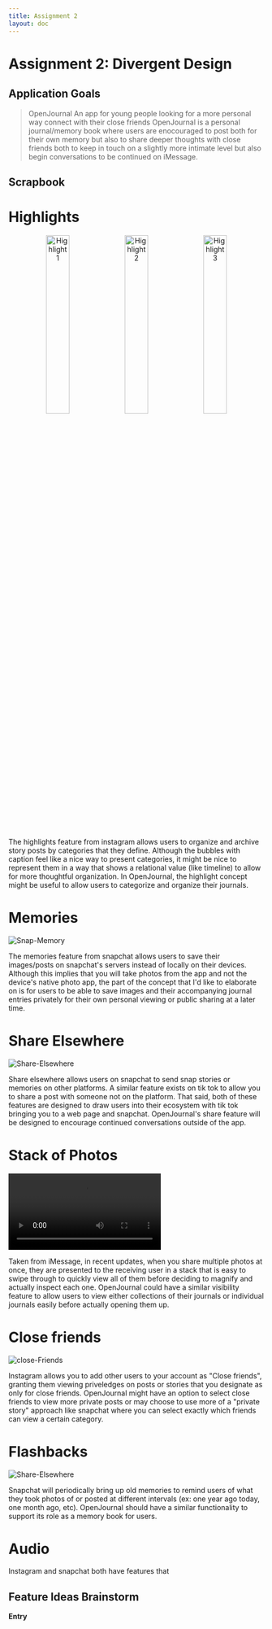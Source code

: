 ```yaml
---
title: Assignment 2
layout: doc
---
```


# Assignment 2: Divergent Design

## Application Goals

> OpenJournal
> An app for young people looking for a more personal way connect with their close friends
> OpenJournal is a personal journal/memory book where users are enocouraged to post both for their own memory but also to share deeper thoughts with close friends both to keep in touch on a slightly more intimate level but also begin conversations to be continued on iMessage.

## Scrapbook

# Highlights

<p align="center">
  <img src="../../assets/images/highlights1.avif" alt="Highlight 1" width="30%">
  <img src="../../assets/images/highlights2.avif" alt="Highlight 2" width="30%">
  <img src="../../assets/images/highlights3.avif" alt="Highlight 3" width="30%">
</p>

The highlights feature from instagram allows users to organize and archive story posts by categories that they define. Although the bubbles with caption feel like a nice way to present categories, it might be nice to represent them in a way that shows a relational value (like timeline) to allow for more thoughtful organization. In OpenJournal, the highlight concept might be useful to allow users to categorize and organize their journals.

# Memories

![Snap-Memory](../../assets/images/memories1.webp)

The memories feature from snapchat allows users to save their images/posts on snapchat's servers instead of locally on their devices. Although this implies that you will take photos from the app and not the device's native photo app, the part of the concept that I'd like to elaborate on is for users to be able to save images and their accompanying journal entries privately for their own personal viewing or public sharing at a later time.

# Share Elsewhere

![Share-Elsewhere](../../assets/images/shareElsewhere.webp)

Share elsewhere allows users on snapchat to send snap stories or memories on other platforms. A similar feature exists on tik tok to allow you to share a post with someone not on the platform. That said, both of these features are designed to draw users into their ecosystem with tik tok bringing you to a web page and snapchat. OpenJournal's share feature will be designed to encourage continued conversations outside of the app.

# Stack of Photos

![Stack-Demo](../../assets/images/StackDemo.MP4)

Taken from iMessage, in recent updates, when you share multiple photos at once, they are presented to the receiving user in a stack that is easy to swipe through to quickly view all of them before deciding to magnify and actually inspect each one. OpenJournal could have a similar visibility feature to allow users to view either collections of their journals or individual journals easily before actually opening them up.

# Close friends

![close-Friends](../../assets/images/closeFriends.webp)

Instagram allows you to add other users to your account as "Close friends", granting them viewing priveledges on posts or stories that you designate as only for close friends. OpenJournal might have an option to select close friends to view more private posts or may choose to use more of a "private story" approach like snapchat where you can select exactly which friends can view a certain category.

# Flashbacks

![Share-Elsewhere](../../assets/images/flashback1.webp)

Snapchat will periodically bring up old memories to remind users of what they took photos of or posted at different intervals (ex: one year ago today, one month ago, etc).
OpenJournal should have a similar functionality to support its role as a memory book for users.

# Audio

Instagram and snapchat both have features that

## Feature Ideas Brainstorm

**Entry**
